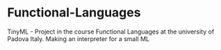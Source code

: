 # Functional-Languages
TinyML - Project in the course Functional Languages at the university of Padova Italy. Making an interpreter for a small ML
